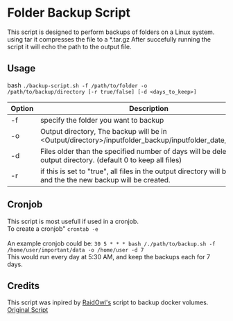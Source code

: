 # Folder Backup Script

This script is designed to perform backups of folders on a Linux system.
using tar it compresses the file to a *.tar.gz
After succefully running the script it will echo the path to the output file.

## Usage

bash
`./backup-script.sh -f /path/to/folder -o /path/to/backup/directory [-r true/false] [-d <days_to_keep>]`

| Option | Description                                                                                                          | Required | Default |
|--------|----------------------------------------------------------------------------------------------------------------------|----------|---------|
| -f     | specify the folder you want to backup                                                                                | YES      | --      |
| -o     | Output directory, The backup will be in <Output/directory>/inputfolder_backup/inputfolder_date_and_time              | YES      | --      |
| -d     | Files older than the specified number of days will be deleted in the output directory. (default 0 to keep all files) | NO       | 0       |
| -r     | if this is set to "true", all files in the output directory will be deleted and the the new backup will be created.  | NO       | false   |

## Cronjob
This script is most usefull if used in a cronjob. <br>
To create a cronjob" `crontab -e`<br>
<br>
An example cronjob could be: ```30 5 * * * bash /./path/to/backup.sh -f /home/user/important/data -o /home/user -d 7```
<br>
This would run every day at 5:30 AM, and keep the backups each for 7 days.

## Credits
This script was inpired by [RaidOwl's](https://www.youtube.com/@RaidOwl) script to backup docker volumes. [Original Script](https://drive.google.com/file/d/143kR9FcSzUQkBLBf6sDfPbRzCDW3i1As/view?usp=sharing)
